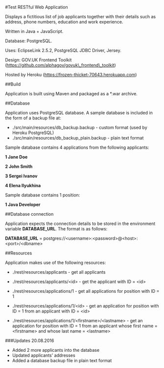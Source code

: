 #Test RESTful Web Application

Displays a fictitious list of job applicants together with their details such as address, phone numbers, education and work experience.

Written in Java + JavaScript.

Database: PostgreSQL.

Uses:
	EclipseLink 2.5.2,
	PostgreSQL JDBC Driver,
	Jersey.
	
Design: GOV.UK Frontend Toolkit (https://github.com/alphagov/govuk\_frontend\_toolkit)
	
Hosted by Heroku (https://frozen-thicket-70643.herokuapp.com)

##Build

Application is built using Maven and packaged as a *.war archive.

##Database

Application uses PostgreSQL database. A sample database is included in the form of a backup file at:
- ./src/main/resources/db\_backup.backup - custom format (used by Heroku PostgreSQL)
- ./src/main/resources/db\_backup\_plain.backup - plain text format

Sample database contains 4 applications from the following applicants:

**1	Jane Doe**

**2	John Smith**

**3 Sergei Ivanov**

**4 Elena Ilyukhina**

Sample database contains 1 position:

**1	Java Developer**

##Database connection

Application expects the connection details to be stored in the environment variable **DATABASE_URL**. The format is as follows:

**DATABASE_URL** = postgres://&lt;username&gt;:&lt;password&gt;@&lt;host&gt;:&lt;port&gt;/&lt;dbname&gt;

##Resources

Application makes use of the following resources:

- ./rest/resources/applicants - get all applicants

- ./rest/resources/applicants/&lt;id&gt; - get the applicant with ID = &lt;id&gt;

- ./rest/resources/applications/1 - get all applications for position with ID = 1

- ./rest/resources/applications/1/&lt;id&gt; - get an application for position with ID = 1 from an applicant with ID = &lt;id&gt;

- ./rest/resources/applications/1/&lt;firstname&gt;/&lt;lastname&gt; - get an application for position with ID = 1 from an applicant whose first name = &lt;firstname&gt; and whose last name = &lt;lastname&gt;

###Updates
20.08.2016
- Added 2 more applicants into the database
- Updated applicants' addresses
- Added a database backup file in plain text format









